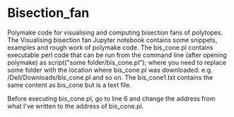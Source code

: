 # Bisection_fan
Polymake code for visualising and computing bisection fans of polytopes. The Visualising bisection fan Jupyter notebook contains some snippets, examples and rough work of polymake code. The bis_cone.pl contains executable perl code that can be run from the command line (after opening polymake) as script("some folder/bis_cone.pl"); where you need to replace some folder with the location where bis_cone.pl was downloaded. e.g. /Dell/Downloads/bis_cone.pl and so on. The bis_cone1.txt contains the same content as bis_cone but is a text file. 

Before executing bis_cone.pl, go to line 6 and change the address from what I've written to the address of bis_cone.pl. 
